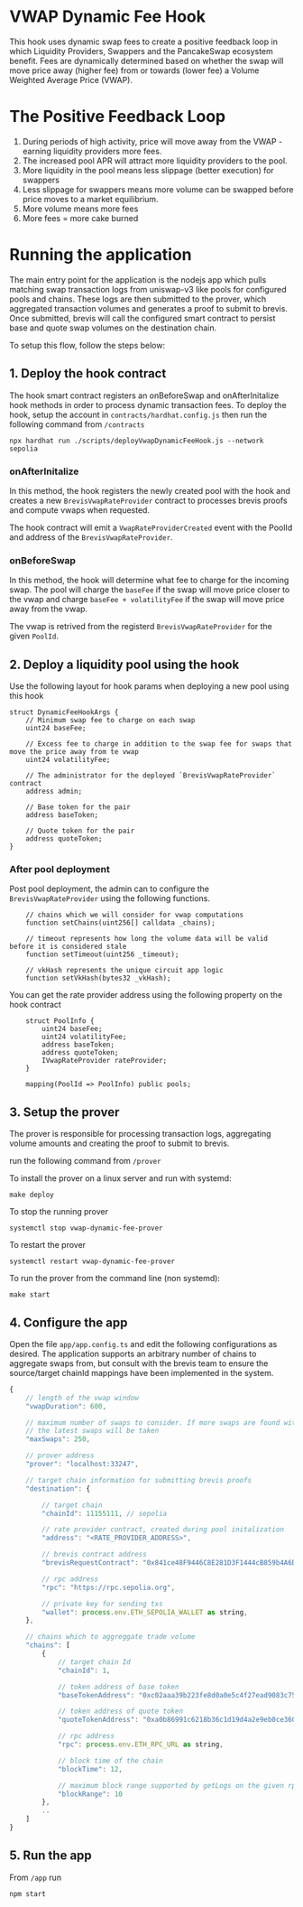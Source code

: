 # VWAP Dynamic Fee Hook

This hook uses dynamic swap fees to create a positive feedback loop in which Liquidity Providers, Swappers and the PancakeSwap ecosystem benefit. Fees are dynamically determined based on whether the swap will move price away (higher fee) from or towards (lower fee) a Volume Weighted Average Price (VWAP).  

# The Positive Feedback Loop
1. During periods of high activity, price will move away from the VWAP - earning liquidity providers more fees. 
2. The increased pool APR will attract more liquidity providers to the pool. 
3. More liquidity in the pool means less slippage (better execution) for swappers
4. Less slippage for swappers means more volume can be swapped before price moves to a market equilibrium.
5. More volume means more fees
6. More fees = more cake burned

# Running the application
The main entry point for the application is the nodejs app which pulls matching swap transaction logs from uniswap-v3 like pools for configured pools and chains. These logs are then submitted to the prover, which aggregated transaction volumes and generates a proof to submit to brevis. Once submitted, brevis will call the configured smart contract to persist base and quote swap volumes on the destination chain. 

To setup this flow, follow the steps below:

## 1. Deploy the hook contract
The hook smart contract registers an onBeforeSwap and onAfterInitalize hook methods in order to process dynamic transaction fees. To deploy the hook, setup the account in `contracts/hardhat.config.js` then run the following command from `/contracts`

``` shell
npx hardhat run ./scripts/deployVwapDynamicFeeHook.js --network sepolia
```

### onAfterInitalize
In this method, the hook registers the newly created pool with the hook and creates a new `BrevisVwapRateProvider` contract to processes brevis proofs and compute vwaps when requested.

The hook contract will emit a `VwapRateProviderCreated` event with the PoolId and address of the `BrevisVwapRateProvider`.

### onBeforeSwap
In this method, the hook will determine what fee to charge for the incoming swap. The pool will charge the `baseFee` if the swap will move price closer to the vwap and charge `baseFee + volatilityFee` if the swap will move price away from the vwap.

The vwap is retrived from the registerd `BrevisVwapRateProvider` for the given `PoolId`.

## 2. Deploy a liquidity pool using the hook
Use the following layout for hook params when deploying a new pool using this hook

``` solidity
struct DynamicFeeHookArgs {
    // Minimum swap fee to charge on each swap
    uint24 baseFee;

    // Excess fee to charge in addition to the swap fee for swaps that move the price away from te vwap
    uint24 volatilityFee;

    // The administrator for the deployed `BrevisVwapRateProvider` contract
    address admin;

    // Base token for the pair
    address baseToken;

    // Quote token for the pair
    address quoteToken;
}
```

### After pool deployment
Post pool deployment, the admin can to configure the `BrevisVwapRateProvider` using the following functions. 

``` solidity
    // chains which we will consider for vwap computations
    function setChains(uint256[] calldata _chains);

    // timeout represents how long the volume data will be valid before it is considered stale
    function setTimeout(uint256 _timeout);

    // vkHash represents the unique circuit app logic
    function setVkHash(bytes32 _vkHash);
```

You can get the rate provider address using the following property on the hook contract

``` solidity
    struct PoolInfo {
        uint24 baseFee;
        uint24 volatilityFee;
        address baseToken;
        address quoteToken;
        IVwapRateProvider rateProvider;
    }

    mapping(PoolId => PoolInfo) public pools;
```


## 3. Setup the prover
The prover is responsible for processing transaction logs, aggregating volume amounts and creating the proof to submit to brevis.

run the following command from `/prover`

To install the prover on a linux server and run with systemd:

```shell
make deploy
```

To stop the running prover

```shell
systemctl stop vwap-dynamic-fee-prover
```

To restart the prover

```shell
systemctl restart vwap-dynamic-fee-prover
```

To run the prover from the command line (non systemd):

```shell
make start
```

## 4. Configure the app
Open the file `app/app.config.ts` and edit the following configurations as desired. The application supports an arbitrary number of chains to aggregate swaps from, but consult with the brevis team to ensure the source/target chainId mappings have been implemented in the system.

``` javascript
{
    // length of the vwap window
    "vwapDuration": 600,

    // maximum number of swaps to consider. If more swaps are found within the window, 
    // the latest swaps will be taken
    "maxSwaps": 250,

    // prover address
    "prover": "localhost:33247",

    // target chain information for submitting brevis proofs
    "destination": {

        // target chain
        "chainId": 11155111, // sepolia

        // rate provider contract, created during pool initalization
        "address": "<RATE_PROVIDER_ADDRESS>",

        // brevis contract address
        "brevisRequestContract": "0x841ce48F9446C8E281D3F1444cB859b4A6D0738C",

        // rpc address
        "rpc": "https://rpc.sepolia.org",

        // private key for sending txs
        "wallet": process.env.ETH_SEPOLIA_WALLET as string,
    },

    // chains which to aggreggate trade volume
    "chains": [
        {
            // target chain Id
            "chainId": 1,

            // token address of base token
            "baseTokenAddress": "0xc02aaa39b223fe8d0a0e5c4f27ead9083c756cc2",

            // token address of quote token
            "quoteTokenAddress": "0xa0b86991c6218b36c1d19d4a2e9eb0ce3606eb48",

            // rpc address
            "rpc": process.env.ETH_RPC_URL as string,

            // block time of the chain
            "blockTime": 12,

            // maximum block range supported by getLogs on the given rpc
            "blockRange": 10
        },
        ..
    ]
}
```

## 5. Run the app
From `/app` run

``` shell
npm start
```


